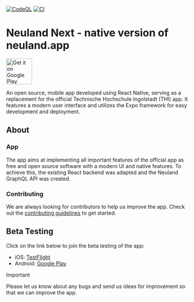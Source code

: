 [![CodeQL](https://github.com/neuland-ingolstadt/neuland.app-native/actions/workflows/codeql.yml/badge.svg)](https://github.com/neuland-ingolstadt/neuland.app-native/actions/workflows/codeql.yml)
[![CI](https://github.com/neuland-ingolstadt/neuland.app-native/actions/workflows/lint.yml/badge.svg)](https://github.com/neuland-ingolstadt/neuland.app-native/actions/workflows/lint.yml)

# Neuland Next - native version of neuland.app

<a href="https://play.google.com/store/apps/details?id=app.neuland"><img alt="Get it on Google Play" src="https://play.google.com/intl/en_us/badges/images/generic/en-play-badge.png" height=70px /></a>

An open source, mobile app developed using React Native, serving as a replacement for the official Technische Hochschule Ingolstadt (THI) app.
It features a modern user interface and utilizes the Expo framework for easy development and deployment.

## About

### App

The app aims at implementing all important features of the official app as free and open source software with a modern UI and native features.
To achieve this, the existing React backend was adapted and the Neuland GraphQL API was created.

### Contributing

We are always looking for contributors to help us improve the app.
Check out the [contributing guidelines](.github/CONTRIBUTING.md) to get started.

## Beta Testing

Click on the link below to join the beta testing of the app:

-   iOS: [TestFlight](https://testflight.apple.com/join/PABWZys2)
-   Android: [Google Play](https://play.google.com/store/apps/details?id=app.neuland)

> [!IMPORTANT]  
> Please let us know about any bugs and send us ideas for improvement so that we can improve the app.
